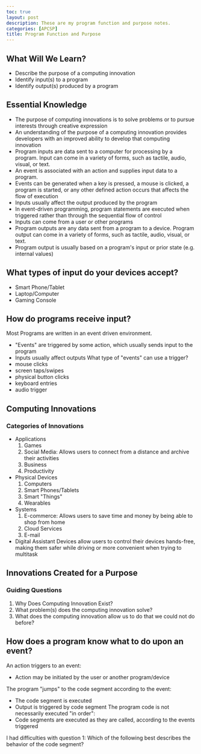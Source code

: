 ```yaml
---
toc: true
layout: post
description: These are my program function and purpose notes.
categories: [APCSP]
title: Program Function and Purpose
---
```


## What Will We Learn?
 - Describe the purpose of a computing innovation
 - Identify input(s) to a program
 - Identify output(s) produced by a program

## Essential Knowledge
 - The purpose of computing innovations is to solve problems or to pursue interests through creative expression
 - An understanding of the purpose of a computing innovation provides developers with an improved ability to develop that computing innovation
 - Program inputs are data sent to a computer for processing by a program. Input can come in a variety of forms, such as tactile, audio, visual, or text.
 - An event is associated with an action and supplies input data to a program.
 - Events can be generated when a key is pressed, a mouse is clicked, a program is started, or any other defined action occurs that affects the flow of execution
 - Inputs usually affect the output produced by the program
 - In event-driven programming, program statements are executed when triggered rather than through the sequential flow of control
 - Inputs can come from a user or other programs
 - Program outputs are any data sent from a program to a device. Program output can come in a variety of forms, such as tactile, audio, visual, or text.
 - Program output is usually based on a program's input or prior state (e.g. internal values)

## What types of input do your devices accept?
  - Smart Phone/Tablet
  - Laptop/Computer
  - Gaming Console
## How do programs receive input?
Most Programs are written in an event driven environment.
 - "Events" are triggered by some action, which usually sends input to the program
 - Inputs usually affect outputs
What type of "events" can use a trigger?
 - mouse clicks
 - screen taps/swipes
 - physical button clicks
 - keyboard entries
 - audio trigger
 
## Computing Innovations
 
### Categories of Innovations
  - Applications
    1. Games
    2. Social Media: Allows users to connect from a distance and archive their activities
    3. Business
    4. Productivity
  - Physical Devices
    1. Computers
    2. Smart Phones/Tablets
    3. Smart "Things"
    4. Wearables
  - Systems
    1. E-commerce: Allows users to save time and money by being able to shop from home
    2. Cloud Services
    3. E-mail
  - Digital Assistant Devices allow users to control their devices hands-free, making them safer while driving or more convenient when trying to multitask
## Innovations Created for a Purpose
### Guiding Questions
1. Why Does Computing Innovation Exist?
2. What problem(s) does the computing innovation solve?
3. What does the computing innovation allow us to do that we could not do before? 

## How does a program know what to do upon an event?
An action triggers to an event:
 - Action may be initiated by the user or another program/device

The program "jumps" to the code segment according to the event:
 - The code segment is executed
 - Output is triggered by code segment
The program code is not necessarily executed "in order":
 - Code segments are executed as they are called, according to the events triggered

I had difficulties with question 1: Which of the following best describes the behavior of the code segment?